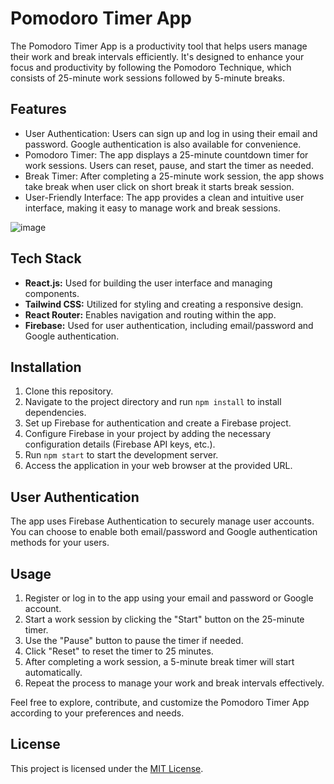 # Pomodoro Timer App

The Pomodoro Timer App is a productivity tool that helps users manage their work and break intervals efficiently. It's designed to enhance your focus and productivity by following the Pomodoro Technique, which consists of 25-minute work sessions followed by 5-minute breaks.

## Features

- User Authentication: Users can sign up and log in using their email and password. Google authentication is also available for convenience.
- Pomodoro Timer: The app displays a 25-minute countdown timer for work sessions. Users can reset, pause, and start the timer as needed.
- Break Timer: After completing a 25-minute work session, the app  shows take break when user click on short break it starts break session.
- User-Friendly Interface: The app provides a clean and intuitive user interface, making it easy to manage work and break sessions.

![image](https://github.com/subramaneshwar/pomodoroapp/assets/42493880/2a9a5071-d6ae-41ec-949f-1ca1c88cf294)



## Tech Stack

- **React.js:** Used for building the user interface and managing components.
- **Tailwind CSS:** Utilized for styling and creating a responsive design.
- **React Router:** Enables navigation and routing within the app.
- **Firebase:** Used for user authentication, including email/password and Google authentication.

## Installation

1. Clone this repository.
2. Navigate to the project directory and run `npm install` to install dependencies.
3. Set up Firebase for authentication and create a Firebase project.
4. Configure Firebase in your project by adding the necessary configuration details (Firebase API keys, etc.).
5. Run `npm start` to start the development server.
6. Access the application in your web browser at the provided URL.

## User Authentication

The app uses Firebase Authentication to securely manage user accounts. You can choose to enable both email/password and Google authentication methods for your users.

## Usage

1. Register or log in to the app using your email and password or Google account.
2. Start a work session by clicking the "Start" button on the 25-minute timer.
3. Use the "Pause" button to pause the timer if needed.
4. Click "Reset" to reset the timer to 25 minutes.
5. After completing a work session, a 5-minute break timer will start automatically.
6. Repeat the process to manage your work and break intervals effectively.

Feel free to explore, contribute, and customize the Pomodoro Timer App according to your preferences and needs.

## License

This project is licensed under the [MIT License](LICENSE).

